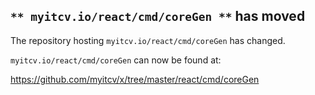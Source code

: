 ## `** myitcv.io/react/cmd/coreGen **` has moved

The repository hosting `myitcv.io/react/cmd/coreGen` has changed.

`myitcv.io/react/cmd/coreGen` can now be found at:

https://github.com/myitcv/x/tree/master/react/cmd/coreGen
